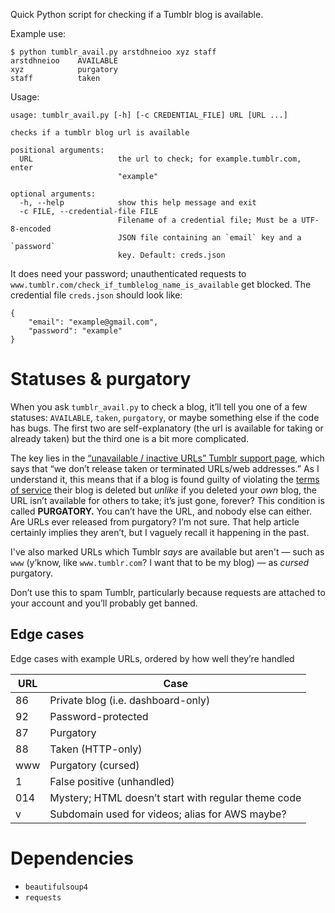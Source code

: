 Quick Python script for checking if a Tumblr blog is available.

Example use:

    $ python tumblr_avail.py arstdhneioo xyz staff
    arstdhneioo    AVAILABLE
    xyz            purgatory
    staff          taken

Usage:

    usage: tumblr_avail.py [-h] [-c CREDENTIAL_FILE] URL [URL ...]

    checks if a tumblr blog url is available

    positional arguments:
      URL                   the url to check; for example.tumblr.com, enter
                            "example"

    optional arguments:
      -h, --help            show this help message and exit
      -c FILE, --credential-file FILE
                            Filename of a credential file; Must be a UTF-8-encoded
                            JSON file containing an `email` key and a `password`
                            key. Default: creds.json

It does need your password; unauthenticated requests to
`www.tumblr.com/check_if_tumblelog_name_is_available` get blocked. The
credential file `creds.json` should look like:

    {
        "email": "example@gmail.com",
        "password": "example"
    }

# Statuses & purgatory

When you ask `tumblr_avail.py` to check a blog, it’ll tell you one of a few
statuses: `AVAILABLE`, `taken`, `purgatory`, or maybe something else if the code
has bugs. The first two are self-explanatory (the url is available for taking or
already taken) but the third one is a bit more complicated.

The key lies in the [“unavailable / inactive URLs” Tumblr support
page][unavailable], which says that “we don’t release taken or terminated
URLs/web addresses.” As I understand it, this means that if a blog is found
guilty of violating the [terms of service] their blog is deleted but *unlike* if
you deleted your *own* blog, the URL isn’t available for others to take; it’s
just gone, forever? This condition is called **PURGATORY.** You can’t have the
URL, and nobody else can either. Are URLs ever released from purgatory? I’m not
sure. That help article certainly implies they aren’t, but I vaguely recall it
happening in the past.

I've also marked URLs which Tumblr *says* are available but aren't — such as
`www` (y’know, like `www.tumblr.com`? I want that to be my blog) — as *cursed*
purgatory.

Don’t use this to spam Tumblr, particularly because requests are attached to
your account and you’ll probably get banned.

## Edge cases

Edge cases with example URLs, ordered by how well they’re handled

URL | Case
----|---------
86  | Private blog (i.e. dashboard-only)
92  | Password-protected
87  | Purgatory
88  | Taken (HTTP-only)
www | Purgatory (cursed)
1   | False positive (unhandled)
014 | Mystery; HTML doesn’t start with regular theme code
v   | Subdomain used for videos; alias for AWS maybe?

# Dependencies

* `beautifulsoup4`
* `requests`

[unavailable]: https://tumblr.zendesk.com/hc/en-us/articles/230894108-Unavailable-inactive-URLs
[terms of service]: https://www.tumblr.com/policy/en/terms-of-service
